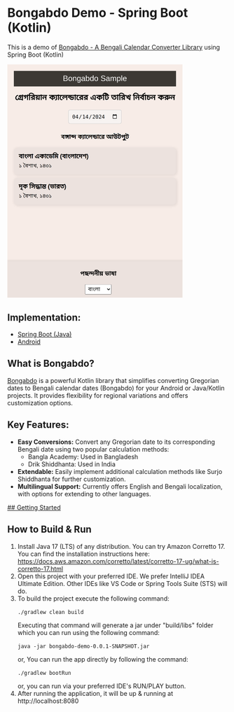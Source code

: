 # Bongabdo Demo - Spring Boot (Kotlin)
This is a demo of [Bongabdo - A Bengali Calendar Converter Library](https://github.com/hasancse91/bongabdo) using Spring Boot (Kotlin)

<img src="https://github.com/jamilxt/bongabdo-demo/blob/9668c64958a6136e757249a443dece9467614347/screenshots/converter_lang_bn.png" width="400">

## Implementation:
- [Spring Boot (Java)](https://github.com/jamilxt/bongabdo-demo/tree/java)
- [Android](https://github.com/hasancse91/bongabdo)

## What is Bongabdo?
[Bongabdo](https://github.com/hasancse91/bongabdo) is a powerful Kotlin library that simplifies converting Gregorian dates to Bengali calendar dates (Bongabdo) for your Android or Java/Kotlin projects. It provides flexibility for regional variations and offers customization options.

## Key Features:
- **Easy Conversions:** Convert any Gregorian date to its corresponding Bengali date using two popular calculation methods:
   - Bangla Academy: Used in Bangladesh
   - Drik Shiddhanta: Used in India
- **Extendable:** Easily implement additional calculation methods like Surjo Shiddhanta for further customization.
- **Multilingual Support:** Currently offers English and Bengali localization, with options for extending to other languages.

[## Getting Started](https://github.com/hasancse91/bongabdo/blob/main/README.md#getting-started)

## How to Build & Run
1. Install Java 17 (LTS) of any distribution. You can try Amazon Corretto 17. You can find the installation instructions here: https://docs.aws.amazon.com/corretto/latest/corretto-17-ug/what-is-corretto-17.html
2. Open this project with your preferred IDE. We prefer IntelliJ IDEA Ultimate Edition. Other IDEs like VS Code or Spring Tools Suite (STS) will do.
3. To build the project execute the following command:
    ```
    ./gradlew clean build
    ```
   Executing that command will generate a jar under "build/libs" folder which you can run using the following command:
    ```
    java -jar bongabdo-demo-0.0.1-SNAPSHOT.jar
    ```
   or, You can run the app directly by following the command:
    ```
    ./gradlew bootRun
    ```
   or, you can run via your preferred IDE's RUN/PLAY button.
4. After running the application, it will be up & running at http://localhost:8080

